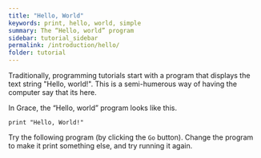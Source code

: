 ```yaml
---
title: "Hello, World"
keywords: print, hello, world, simple
summary: The “Hello, world” program
sidebar: tutorial_sidebar
permalink: /introduction/hello/
folder: tutorial
---
```

Traditionally, programming tutorials start with a program that displays
the text string "Hello, world!".  This is a semi-humerous way of having
the computer say that its here.

In Grace, the “Hello, world” program looks like this.
```
print "Hello, World!"
```
Try the following program (by clicking the `Go` button).
Change the program to make it print
something else, and try running it again.


<object id="example-1" data="{{site.editor}}?hello" width="100%" height="550px"> </object>
